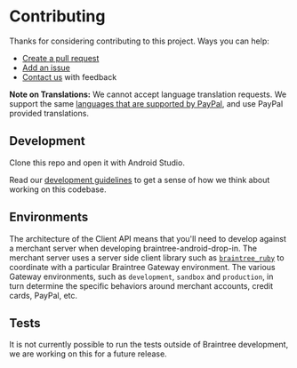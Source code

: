 # Contributing

Thanks for considering contributing to this project. Ways you can help:

* [Create a pull request](https://help.github.com/articles/creating-a-pull-request)
* [Add an issue](https://github.com/braintree/braintree-android-drop-in/issues)
* [Contact us](README.md#feedback) with feedback

__Note on Translations:__ We cannot accept language translation requests. We support the same [languages that are supported by PayPal](https://developer.paypal.com/docs/api/reference/locale-codes/), and use PayPal provided translations.

## Development

Clone this repo and open it with Android Studio.

Read our [development guidelines](DEVELOPMENT.md) to get a sense of how we think about working on this codebase.

## Environments

The architecture of the Client API means that you'll need to develop against a merchant server when developing braintree-android-drop-in.
The merchant server uses a server side client library such as [`braintree_ruby`](https://github.com/braintree/braintree_ruby) to
coordinate with a particular Braintree Gateway environment. The various Gateway environments, such as `development`, `sandbox` and `production`,
in turn determine the specific behaviors around merchant accounts, credit cards, PayPal, etc.

## Tests

It is not currently possible to run the tests outside of Braintree development, we are working on this for a future release.
